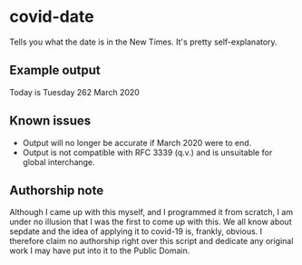 # covid-date
Tells you what the date is in the New Times. It's pretty self-explanatory.

## Example output
Today is Tuesday 262 March 2020

## Known issues
* Output will no longer be accurate if March 2020 were to end.
* Output is not compatible with RFC 3339 (q.v.) and is unsuitable for global interchange.

## Authorship note
Although I came up with this myself, and I programmed it from scratch, I am under no illusion that I was the first to come up with this. We all know about sepdate and the idea of applying it to covid-19 is, frankly, obvious. I therefore claim no authorship right over this script and dedicate any original work I may have put into it to the Public Domain.
